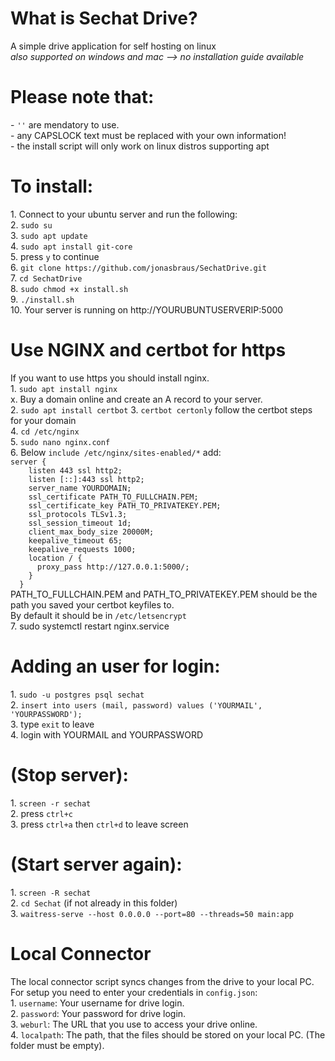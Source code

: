 <h1>What is Sechat Drive?</h1>
A simple drive application for self hosting on linux<br/>
<i>also supported on windows and mac --> no installation guide available</i>

<h1>Please note that:</h1>
- <code>''</code> are mendatory to use. <br/>
- any CAPSLOCK text must be replaced with your own information!<br/>
- the install script will only work on linux distros supporting apt

<h1>To install:</h1>
1. Connect to your ubuntu server and run the following:<br/>
2. <code>sudo su</code><br/>
3. <code>sudo apt update</code><br/>
4. <code>sudo apt install git-core</code><br/>
5. press <code>y</code> to continue<br/>
6. <code>git clone https://github.com/jonasbraus/SechatDrive.git</code><br/>
7. <code>cd SechatDrive</code><br/>
8. <code>sudo chmod +x install.sh</code><br/>
9. <code>./install.sh</code><br/>
10. Your server is running on http://YOURUBUNTUSERVERIP:5000<br/>

<h1>Use NGINX and certbot for https</h1>
If you want to use https you should install nginx.<br/>
1. <code>sudo apt install nginx</code><br/>
x. Buy a domain online and create an A record to your server. <br/>
2. <code>sudo apt install certbot</code>
3. <code>certbot certonly</code> follow the certbot steps for your domain<br/>
4. <code>cd /etc/nginx</code><br/>
5. <code>sudo nano nginx.conf</code><br/>
6. Below <code>include /etc/nginx/sites-enabled/*</code> add:<br/>
<code>server {
    listen 443 ssl http2;
    listen [::]:443 ssl http2;
    server_name YOURDOMAIN;
    ssl_certificate PATH_TO_FULLCHAIN.PEM;
    ssl_certificate_key PATH_TO_PRIVATEKEY.PEM;
    ssl_protocols TLSv1.3;
    ssl_session_timeout 1d;
    client_max_body_size 20000M;
    keepalive_timeout 65;
    keepalive_requests 1000;
    location / {
      proxy_pass http://127.0.0.1:5000/;
    }
  }
</code>
PATH_TO_FULLCHAIN.PEM and PATH_TO_PRIVATEKEY.PEM should be the path you saved your certbot keyfiles to.<br/>
By default it should be in <code>/etc/letsencrypt</code><br/>
7. sudo systemctl restart nginx.service


<h1>Adding an user for login:</h1>
1. <code>sudo -u postgres psql sechat</code><br/>
2. <code>insert into users (mail, password) values ('YOURMAIL', 'YOURPASSWORD');</code><br/>
3. type <code>exit</code> to leave<br/>
4. login with YOURMAIL and YOURPASSWORD<br/>

<h1>(Stop server):</h1>
1. <code>screen -r sechat</code><br/>
2. press <code>ctrl+c</code><br/>
3. press <code>ctrl+a</code> then <code>ctrl+d</code> to leave screen<br/>

<h1>(Start server again):</h1>
1. <code>screen -R sechat</code><br/>
2. <code>cd Sechat</code> (if not already in this folder)<br/>
3. <code>waitress-serve --host 0.0.0.0 --port=80 --threads=50 main:app</code><br/>

<h1>Local Connector</h1>
The local connector script syncs changes from the drive to your local PC.<br/>
For setup you need to enter your credentials in <code>config.json</code>:<br/>
1. <code>username</code>: Your username for drive login.<br/>
2. <code>password</code>: Your password for drive login.<br/>
3. <code>weburl</code>: The URL that you use to access your drive online.<br/>
4. <code>localpath</code>: The path, that the files should be stored on your local PC. (The folder must be empty).<br/>

